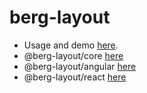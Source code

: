 # berg-layout

- Usage and demo [here](https://berg-layout.web.app/).
- @berg-layout/core [here](https://github.com/blidblid/berg-layout/tree/main/libs/core)
- @berg-layout/angular [here](https://github.com/blidblid/berg-layout/tree/main/libs/angular)
- @berg-layout/react [here](https://github.com/blidblid/berg-layout/tree/main/libs/react)

